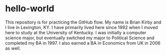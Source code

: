 # hello-world
This repository is for practicing the GitHub flow.
My name is Brian Kirby and I live in Lexington, KY.  I have primarily lived here since 1992 when I moved here to study at the University of Kentucky.  I was initially a computer science major, but eventually switched my major to Political Science and completed my BA in 1997.  I also earned a BA in Economics from UK in 2006 as well. 
